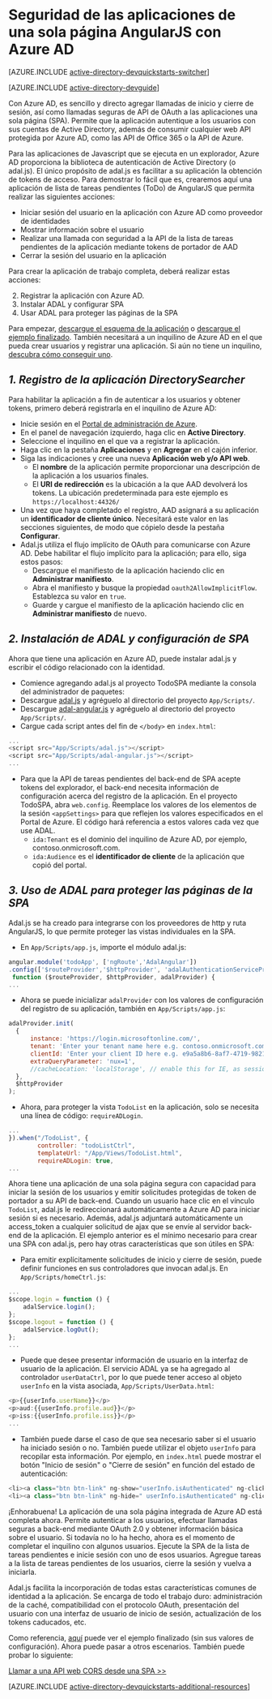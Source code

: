 <properties
	pageTitle="Introducción a Azure AD AngularJS | Microsoft Azure"
	description="Creación de una aplicación de una sola página AngularJS que se integra con Azure AD para el inicio de sesión y llama a las API protegidas de Azure AD mediante OAuth."
	services="active-directory"
	documentationCenter=""
	authors="dstrockis"
	manager="mbaldwin"
	editor=""/>

<tags
	ms.service="active-directory"
	ms.workload="identity"
	ms.tgt_pltfrm="na"
	ms.devlang="javascript"
	ms.topic="article"
	ms.date="10/13/2015"
	ms.author="dastrock"/>


# Seguridad de las aplicaciones de una sola página AngularJS con Azure AD

[AZURE.INCLUDE [active-directory-devquickstarts-switcher](../../includes/active-directory-devquickstarts-switcher.md)]

[AZURE.INCLUDE [active-directory-devguide](../../includes/active-directory-devguide.md)]

Con Azure AD, es sencillo y directo agregar llamadas de inicio y cierre de sesión, así como llamadas seguras de API de OAuth a las aplicaciones una sola página (SPA). Permite que la aplicación autentique a los usuarios con sus cuentas de Active Directory, además de consumir cualquier web API protegida por Azure AD, como las API de Office 365 o la API de Azure.

Para las aplicaciones de Javascript que se ejecuta en un explorador, Azure AD proporciona la biblioteca de autenticación de Active Directory (o adal.js). El único propósito de adal.js es facilitar a su aplicación la obtención de tokens de acceso. Para demostrar lo fácil que es, crearemos aquí una aplicación de lista de tareas pendientes (ToDo) de AngularJS que permita realizar las siguientes acciones:

- Iniciar sesión del usuario en la aplicación con Azure AD como proveedor de identidades
- Mostrar información sobre el usuario
- Realizar una llamada con seguridad a la API de la lista de tareas pendientes de la aplicación mediante tokens de portador de AAD
- Cerrar la sesión del usuario en la aplicación

Para crear la aplicación de trabajo completa, deberá realizar estas acciones:

2. Registrar la aplicación con Azure AD.
3. Instalar ADAL y configurar SPA
5. Usar ADAL para proteger las páginas de la SPA

Para empezar, [descargue el esquema de la aplicación](https://github.com/AzureADQuickStarts/SinglePageApp-AngularJS-DotNet/archive/skeleton.zip) o [descargue el ejemplo finalizado](https://github.com/AzureADQuickStarts/SinglePageApp-AngularJS-DotNet/archive/complete.zip). También necesitará a un inquilino de Azure AD en el que pueda crear usuarios y registrar una aplicación. Si aún no tiene un inquilino, [descubra cómo conseguir uno](active-directory-howto-tenant.md).

## *1. Registro de la aplicación DirectorySearcher*
Para habilitar la aplicación a fin de autenticar a los usuarios y obtener tokens, primero deberá registrarla en el inquilino de Azure AD:

-	Inicie sesión en el [Portal de administración de Azure](https://manage.windowsazure.com).
-	En el panel de navegación izquierdo, haga clic en **Active Directory**.
-	Seleccione el inquilino en el que va a registrar la aplicación.
-	Haga clic en la pestaña **Aplicaciones** y en **Agregar** en el cajón inferior.
-	Siga las indicaciones y cree una nueva **Aplicación web y/o API web**.
    -	El **nombre** de la aplicación permite proporcionar una descripción de la aplicación a los usuarios finales.
    -	El **URI de redirección** es la ubicación a la que AAD devolverá los tokens. La ubicación predeterminada para este ejemplo es `https://localhost:44326/`
-	Una vez que haya completado el registro, AAD asignará a su aplicación un **identificador de cliente único**. Necesitará este valor en las secciones siguientes, de modo que cópielo desde la pestaña **Configurar**.
- Adal.js utiliza el flujo implícito de OAuth para comunicarse con Azure AD. Debe habilitar el flujo implícito para la aplicación; para ello, siga estos pasos:
    - Descargue el manifiesto de la aplicación haciendo clic en **Administrar manifiesto**.
    - Abra el manifiesto y busque la propiedad `oauth2AllowImplicitFlow`. Establezca su valor en `true`.
    - Guarde y cargue el manifiesto de la aplicación haciendo clic en **Administrar manifiesto** de nuevo.

## *2. Instalación de ADAL y configuración de SPA*
Ahora que tiene una aplicación en Azure AD, puede instalar adal.js y escribir el código relacionado con la identidad.

-	Comience agregando adal.js al proyecto TodoSPA mediante la consola del administrador de paquetes:
  - Descargue [adal.js](https://raw.githubusercontent.com/AzureAD/azure-activedirectory-library-for-js/master/lib/adal.js) y agréguelo al directorio del proyecto `App/Scripts/`.
  - Descargue [adal-angular.js](https://raw.githubusercontent.com/AzureAD/azure-activedirectory-library-for-js/master/lib/adal-angular.js) y agréguelo al directorio del proyecto `App/Scripts/`.
  - Cargue cada script antes del fin de `</body>` en `index.html`:

```js
...
<script src="App/Scripts/adal.js"></script>
<script src="App/Scripts/adal-angular.js"></script>
...
```

-	Para que la API de tareas pendientes del back-end de SPA acepte tokens del explorador, el back-end necesita información de configuración acerca del registro de la aplicación. En el proyecto TodoSPA, abra `web.config`. Reemplace los valores de los elementos de la sesión `<appSettings>` para que reflejen los valores especificados en el Portal de Azure. El código hará referencia a estos valores cada vez que use ADAL.
    -	`ida:Tenant` es el dominio del inquilino de Azure AD, por ejemplo, contoso.onmicrosoft.com.
    -	`ida:Audience` es el **identificador de cliente** de la aplicación que copió del portal.

## *3. Uso de ADAL para proteger las páginas de la SPA*
Adal.js se ha creado para integrarse con los proveedores de http y ruta AngularJS, lo que permite proteger las vistas individuales en la SPA.

- En `App/Scripts/app.js`, importe el módulo adal.js:

```js
angular.module('todoApp', ['ngRoute','AdalAngular'])
.config(['$routeProvider','$httpProvider', 'adalAuthenticationServiceProvider',
 function ($routeProvider, $httpProvider, adalProvider) {
...
```
- Ahora se puede inicializar `adalProvider` con los valores de configuración del registro de su aplicación, también en `App/Scripts/app.js`:

```js
adalProvider.init(
  {
      instance: 'https://login.microsoftonline.com/',
      tenant: 'Enter your tenant name here e.g. contoso.onmicrosoft.com',
      clientId: 'Enter your client ID here e.g. e9a5a8b6-8af7-4719-9821-0deef255f68e',
      extraQueryParameter: 'nux=1',
      //cacheLocation: 'localStorage', // enable this for IE, as sessionStorage does not work for localhost.
  },
  $httpProvider
);
```
- Ahora, para proteger la vista `TodoList` en la aplicación, solo se necesita una línea de código: `requireADLogin`.

```js
...
}).when("/TodoList", {
        controller: "todoListCtrl",
        templateUrl: "/App/Views/TodoList.html",
        requireADLogin: true,
...
```

Ahora tiene una aplicación de una sola página segura con capacidad para iniciar la sesión de los usuarios y emitir solicitudes protegidas de token de portador a su API de back-end. Cuando un usuario hace clic en el vínculo `TodoList`, adal.js le redireccionará automáticamente a Azure AD para iniciar sesión si es necesario. Además, adal.js adjuntará automáticamente un access\_token a cualquier solicitud de ajax que se envíe al servidor back-end de la aplicación. El ejemplo anterior es el mínimo necesario para crear una SPA con adal.js, pero hay otras características que son útiles en SPA:

- Para emitir explícitamente solicitudes de inicio y cierre de sesión, puede definir funciones en sus controladores que invocan adal.js. En `App/Scripts/homeCtrl.js`:

```js
...
$scope.login = function () {
    adalService.login();
};
$scope.logout = function () {
    adalService.logOut();
};
...
```
- Puede que desee presentar información de usuario en la interfaz de usuario de la aplicación. El servicio ADAL ya se ha agregado al controlador `userDataCtrl`, por lo que puede tener acceso al objeto `userInfo` en la vista asociada, `App/Scripts/UserData.html`:

```js
<p>{{userInfo.userName}}</p>
<p>aud:{{userInfo.profile.aud}}</p>
<p>iss:{{userInfo.profile.iss}}</p>
...
```

- También puede darse el caso de que sea necesario saber si el usuario ha iniciado sesión o no. También puede utilizar el objeto `userInfo` para recopilar esta información. Por ejemplo, en `index.html` puede mostrar el botón "Inicio de sesión" o "Cierre de sesión" en función del estado de autenticación:

```js
<li><a class="btn btn-link" ng-show="userInfo.isAuthenticated" ng-click="logout()">Logout</a></li>
<li><a class="btn btn-link" ng-hide=" userInfo.isAuthenticated" ng-click="login()">Login</a></li>
```

¡Enhorabuena! La aplicación de una sola página integrada de Azure AD está completa ahora. Permite autenticar a los usuarios, efectuar llamadas seguras a back-end mediante OAuth 2.0 y obtener información básica sobre el usuario. Si todavía no lo ha hecho, ahora es el momento de completar el inquilino con algunos usuarios. Ejecute la SPA de la lista de tareas pendientes e inicie sesión con uno de esos usuarios. Agregue tareas a la lista de tareas pendientes de los usuarios, cierre la sesión y vuelva a iniciarla.

Adal.js facilita la incorporación de todas estas características comunes de identidad a la aplicación. Se encarga de todo el trabajo duro: administración de la caché, compatibilidad con el protocolo OAuth, presentación del usuario con una interfaz de usuario de inicio de sesión, actualización de los tokens caducados, etc.

Como referencia, [aquí](https://github.com/AzureADQuickStarts/SinglePageApp-AngularJS-DotNet/archive/complete.zip) puede ver el ejemplo finalizado (sin sus valores de configuración). Ahora puede pasar a otros escenarios. También puede probar lo siguiente:

[Llamar a una API web CORS desde una SPA >>](https://github.com/AzureAdSamples/SinglePageApp-WebAPI-AngularJS-DotNet)

[AZURE.INCLUDE [active-directory-devquickstarts-additional-resources](../../includes/active-directory-devquickstarts-additional-resources.md)]

<!---HONumber=Oct15_HO3-->